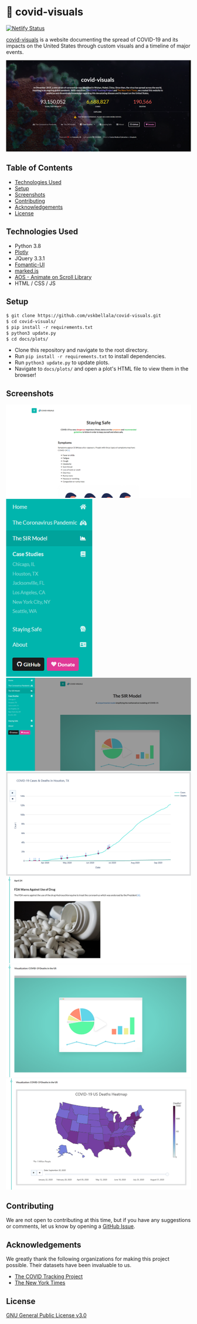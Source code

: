 # :microbe: covid-visuals

[![Netlify Status](https://api.netlify.com/api/v1/badges/273356b5-3005-49de-b5e1-2f9f69a6cd07/deploy-status)](https://app.netlify.com/sites/covid-visuals/deploys)

[covid-visuals](https://covid-visuals.netlify.app/) is a website documenting the spread of COVID-19 and its impacts on the United States through custom visuals and a timeline of major events.

![covid-visuals front page](docs/content/images/cv_screen.png)

## Table of Contents

- [Technologies Used](#technologies-used)
- [Setup](#setup)
- [Screenshots](#screenshots)
- [Contributing](#contributing)
- [Acknowledgements](#acknowledgements)
- [License](#license)

## Technologies Used
- Python 3.8
- [Plotly](https://plotly.com/python/)
- JQuery 3.3.1
- [Fomantic-UI](https://fomantic-ui.com/)
- [marked.js](https://marked.js.org/)
- [AOS - Animate on Scroll Library](https://michalsnik.github.io/aos/)
- HTML / CSS / JS

## Setup
```
$ git clone https://github.com/vskbellala/covid-visuals.git
$ cd covid-visuals/
$ pip install -r requirements.txt
$ python3 update.py
$ cd docs/plots/
```
- Clone this repository and navigate to the root directory.
- Run `pip install -r requirements.txt` to install dependencies.
- Run `python3 update.py` to update plots.
- Navigate to `docs/plots/` and open a plot's HTML file to view them in the browser!

## Screenshots
![Demo page title, blurb, and menu header](docs/content/images/safety.png)
![Sidebar focused](docs/content/images/sidebar_zoom.png)
![Sidebar pushing the page to reveal itself](docs/content/images/sidebar_push.png)
![Line plot for cases and deaths vs time](docs/content/images/case_plot.png)
![Sample timeline entry](docs/content/images/timeline_text.png)
![Plot in timeline, before launching](docs/content/images/timeline_before_play.png)
![Plot in timeline, after launching](docs/content/images/timeline_after_play.png)

## Contributing
We are not open to contributing at this time, but if you have any suggestions or comments, let us know by opening a [GitHub Issue](https://github.com/vskbellala/covid-visuals/issues).

## Acknowledgements
We greatly thank the following organizations for making this project possible. Their datasets have been invaluable to us.
- [The COVID Tracking Project](https://covidtracking.com/)
- [The New York Times](https://github.com/nytimes/covid-19-data)

## License
[GNU General Public License v3.0](https://github.com/vskbellala/covid-visuals/blob/master/LICENSE)